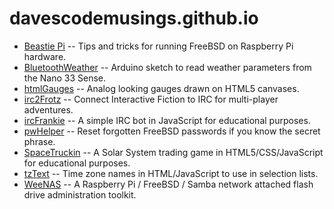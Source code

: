 # davescodemusings.github.io
* [Beastie Pi](https://github.com/DavesCodeMusings/BeastiePi/wiki) -- Tips and tricks for running FreeBSD on Raspberry Pi hardware.
* [BluetoothWeather](https://github.com/DavesCodeMusings/BluetoothWeather) -- Arduino sketch to read weather parameters from the Nano 33 Sense.
* [htmlGauges](./htmlGauges) -- Analog looking gauges drawn on HTML5 canvases.
* [irc2Frotz](https://github.com/DavesCodeMusings/irc2Frotz) -- Connect Interactive Fiction to IRC for multi-player adventures.
* [ircFrankie](https://github.com/DavesCodeMusings/ircFrankie) -- A simple IRC bot in JavaScript for educational purposes.
* [pwHelper](https://github.com/DavesCodeMusings/pwHelper) -- Reset forgotten FreeBSD passwords if you know the secret phrase.
* [SpaceTruckin](./SpaceTruckin) -- A Solar System trading game in HTML5/CSS/JavaScript for educational purposes.
* [tzText](./tzText) -- Time zone names in HTML/JavaScript to use in selection lists.
* [WeeNAS](./WeeNAS) -- A Raspberry Pi / FreeBSD / Samba network attached flash drive administration toolkit.
